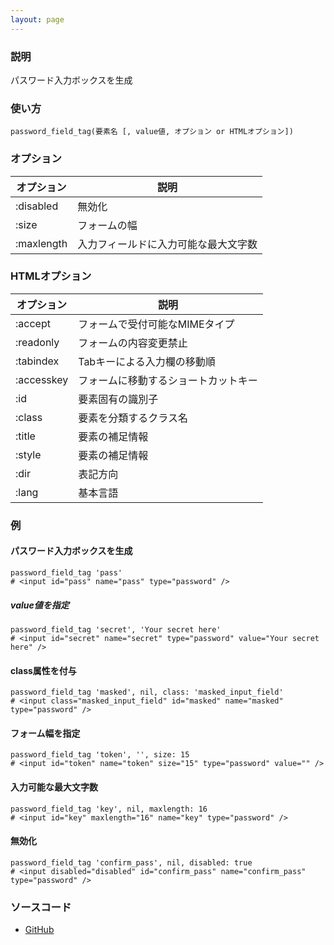 ```yaml
---
layout: page
---
```

### 説明
パスワード入力ボックスを生成

### 使い方
    password_field_tag(要素名 [, value値, オプション or HTMLオプション])

### オプション

オプション   | 説明
---------- | ------------------
:disabled  | 無効化
:size      | フォームの幅
:maxlength | 入力フィールドに入力可能な最大文字数

### HTMLオプション

オプション   | 説明
---------- | ------------------
:accept    | フォームで受付可能なMIMEタイプ
:readonly  | フォームの内容変更禁止
:tabindex  | Tabキーによる入力欄の移動順
:accesskey | フォームに移動するショートカットキー
:id        | 要素固有の識別子
:class     | 要素を分類するクラス名
:title     | 要素の補足情報
:style     | 要素の補足情報
:dir       | 表記方向
:lang      | 基本言語

### 例
#### パスワード入力ボックスを生成
    password_field_tag 'pass'
    # <input id="pass" name="pass" type="password" />

##### value値を指定
    password_field_tag 'secret', 'Your secret here'
    # <input id="secret" name="secret" type="password" value="Your secret here" />

#### class属性を付与
    password_field_tag 'masked', nil, class: 'masked_input_field'
    # <input class="masked_input_field" id="masked" name="masked" type="password" />

#### フォーム幅を指定
    password_field_tag 'token', '', size: 15
    # <input id="token" name="token" size="15" type="password" value="" />

#### 入力可能な最大文字数
    password_field_tag 'key', nil, maxlength: 16
    # <input id="key" maxlength="16" name="key" type="password" />

#### 無効化
    password_field_tag 'confirm_pass', nil, disabled: true
    # <input disabled="disabled" id="confirm_pass" name="confirm_pass" type="password" />

### ソースコード
* [GitHub](https://github.com/rails/rails/blob/f33d52c95217212cbacc8d5e44b5a8e3cdc6f5b3/actionview/lib/action_view/helpers/form_tag_helper.rb#L314)